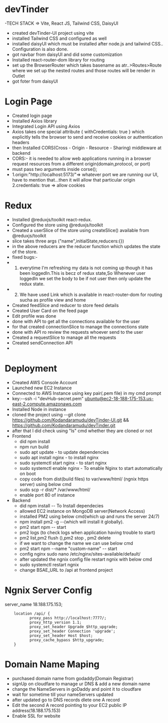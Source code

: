 # devTinder

-TECH STACK => Vite, React JS, Tailwind CSS, DaisyUI

- created devTinder-UI project using vite
- installed Tailwind CSS and configured as well
- installed daisyUI which must be installed after node.js and  tailwind CSS.. Configuration is also done.
- got navbar from daisyUI and did some customization 
- Installed react-router-dom library for routing
- set up the BrowserRouter which takes basename as atr..>Routes>Route where we set up the nested routes and those routes will be render in Outlet
- got foter from daisyUI 

# Login Page
- Created login page
- Installed Axios library 
- Integrated Login API using Axios
- Axios takes one special attribute { withCredentials: true } which explicitly tells the browser to send and receive cookies or   authentication headers
- then Installed CORS(Cross - Origin - Resource - Sharing) middleware at backend
- CORS:- it is needed to allow web applications running in a browser request resources from a different origin(domain,protocol, or port)
- must pass two arguments inside corse();
- 1.origin:"http://localhost:5173/"=> whatever port we are running our UI, have to mention that...then it will allow that particular origin
  2.credentials: true => allow cookies
# Redux
- Installed @reduxjs/toolkit react-redux.
- Configured the store using @reduxjs/toolkit
- Created a userSlice of the store using createSlice() available from @reduxjs/toolkit
- slice takes three args ("name",initialState,reducers:{})
- in the above reducers are the reducer function which updates the state of the store.
- fixed bugs:-
- 1. everytime I'm refreshing my data is not coming up though it has been loggedIn.This is becz of redux state,So Whenever user loggedIn we set the body to be if not user then only update the redux state.
- 2. We have used Link which is available in react-router-dom for routing sucha as profile view and home
- Created feedSlice and reducer to store feed details
- Created User Card on the feed page
- Edit profile was done
- done with API to get all the connections available for the user
- for that created connectionSlice to manage the connections state
- done with API ro review the requests whoever send to the user
- Created a requestSlice to manage all the requests 
- Created sendConnection API
- 



# Deployment
- Created AWS Console Account
- Launched new EC2 Instance
- Connected to AWS Instance using key pair(.pem file) in my cmd prompt
- key:--ssh -i "devHub-secret.pem" ubuntu@ec2-18-188-175-153.us-east-2.compute.amazonaws.com
- Installed Node in instance
- cloned the project using --git clone https://github.com/Kodandaramudu/devTinder-UI.git && https://github.com/Kodandaramudu/devTinder.git
- after that I did check using "ls" cmd whether they are cloned or not
- Frontend
  - did npm install
  - npm run build
  - sudo apt update - to update dependencies
  - sudo apt install nginx - to install nginx
  - sudo systemctl start nginx - to start nginx
  - sudo systemctl enable nginx - To enable Nginx to start automatically on boot
  - copy code from dist(build files) to var/www/html/ (ngnix https server) using below cmd
  - sudo scp -r dist/* /var/www/html/
  - enable port 80 of instance
- Backend
  - did npm install -- To Install dependecies
  - allowed EC2 instance on MongoDB server(Network Access)
  - installed PM2 using below cmd(which up and runs the server 24/7)
  - npm install pm2 -g --(which will install it globally).
  - pm2 start npm -- start
  - pm2 logs (to check logs when application having trouble to start)
  - pm2 list,pm2 flush <name>(),pm2 stop <name>, pm2 delete <name>
  - if we want to change the name we can use below cmd
  - pm2 start npm --name "custom-name" -- start
  - config nginx sudo nano /etc/nginx/sites-available/default/
  - after updated the ngnix config file restart ngnix with below cmd
  - sudo systemctl restart ngnix
  - change BSAE_URL to /api at frontend project

# Ngnix Server Config

  server_name 18.188.175.153;


        location /api/ {
               proxy_pass http://localhost:7777/;
               proxy_http_version 1.1;
               proxy_set_header Upgrade $http_upgrade;
               proxy_set_header Connection 'upgrade';
               proxy_set_header Host $host;
               proxy_cache_bypass $http_upgrade;
        }

# Domain Name Maping
- purchased domain name from godaddy(Domain Registrar)
- signUp on cloudfare to manage ur DNS & add a new domain name
- change the NameServers in goDaddy and point it to cloudfare
- wait for sometime till your nameServers updated
- after updated go to DNS records dlete one A record
- Edit the second A record pointing to your EC2 public IP address(18.188.175.153)
- Enable SSL for website 






